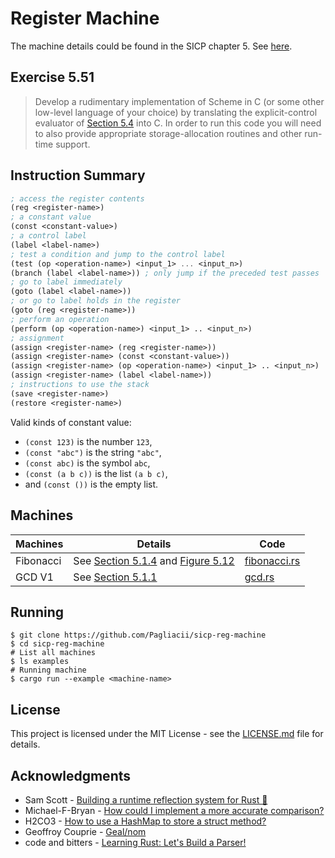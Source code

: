 # Register Machine

The machine details could be found in the SICP chapter 5. See [here](https://sarabander.github.io/sicp/html/5_002e1.xhtml#g_t5_002e1).

## Exercise 5.51

> Develop a rudimentary implementation of Scheme in C (or some other low-level language of your choice) by translating the explicit-control evaluator of [Section 5.4](https://sarabander.github.io/sicp/html/5_002e4.xhtml#g_t5_002e4) into C. In order to run this code you will need to also provide appropriate storage-allocation routines and other run-time support.

## Instruction Summary

```scheme
; access the register contents
(reg <register-name>)
; a constant value
(const <constant-value>)
; a control label
(label <label-name>)
; test a condition and jump to the control label
(test (op <operation-name>) <input_1> ... <input_n>)
(branch (label <label-name>)) ; only jump if the preceded test passes
; go to label immediately
(goto (label <label-name>))
; or go to label holds in the register
(goto (reg <register-name>))
; perform an operation
(perform (op <operation-name>) <input_1> .. <input_n>)
; assignment
(assign <register-name> (reg <register-name>))
(assign <register-name> (const <constant-value>))
(assign <register-name> (op <operation-name>) <input_1> .. <input_n>)
(assign <register-name> (label <label-name>))
; instructions to use the stack
(save <register-name>)
(restore <register-name>)
```

Valid kinds of constant value:

- `(const 123)` is the number `123`,
- `(const "abc")` is the string `"abc"`,
- `(const abc)` is the symbol `abc`,
- `(const (a b c))` is the list `(a b c)`,
- and `(const ())` is the empty list.

## Machines

| Machines  | Details                                                                                                                                                                            | Code                                  |
| --------- | ---------------------------------------------------------------------------------------------------------------------------------------------------------------------------------- | ------------------------------------- |
| Fibonacci | See [Section 5.1.4](https://sarabander.github.io/sicp/html/5_002e1.xhtml#g_t5_002e1_002e4) and [Figure 5.12](https://sarabander.github.io/sicp/html/5_002e1.xhtml#Figure-5_002e12) | [fibonacci.rs](examples/fibonacci.rs) |
| GCD V1    | See [Section 5.1.1](https://sarabander.github.io/sicp/html/5_002e1.xhtml#g_t5_002e1_002e1)                                                                                         | [gcd.rs](examples/gcd.rs)             |

## Running

```shell
$ git clone https://github.com/Pagliacii/sicp-reg-machine
$ cd sicp-reg-machine
# List all machines
$ ls examples
# Running machine
$ cargo run --example <machine-name>
```

## License

This project is licensed under the MIT License - see the [LICENSE.md](LICENSE.md) file for details.

## Acknowledgments

- Sam Scott - [Building a runtime reflection system for Rust 🦀️](https://www.osohq.com/post/rust-reflection-pt-1)
- Michael-F-Bryan - [How could I implement a more accurate comparison?](https://users.rust-lang.org/t/how-could-i-implement-a-more-accurate-comparison/61698/6)
- H2CO3 - [How to use a HashMap to store a struct method?](https://users.rust-lang.org/t/how-to-use-a-hashmap-to-store-a-struct-method/61726/2)
- Geoffroy Couprie - [Geal/nom](https://github.com/Geal/nom)
- code and bitters - [Learning Rust: Let's Build a Parser!](https://codeandbitters.com/lets-build-a-parser/)

